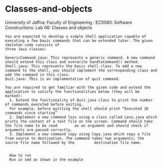 # Classes-and-objects
University of Jaffna: Faculty of Engineering : EC5080: Software Constructions: Lab 06: Classes and objects

    You are expected to develop a simple Shell application capable of executing a few basic commands that can be extended later. The given skeleton code consists of
    three Java classes:
    
    GenericCommand.java: This represents a generic command. A new command should extend this class and overwrite handleCommand() method.
    Shell.java: This represents the basic shell class. To add a new command to the shell, you should implement the corresponding class and add the command in this class.
    Quit.java: This is an implementation of quit command.
    
    You are required to get familiar with the given code and extend the application to satisfy the functionalities below (they will be marked):
      1. Extend the functionality of Quit.java class to print the number of commands executed before exiting.
      For example, before quitting the shell should print “Executed 10 commands since starting” 
      2. Implement a new command less using a class called Less.java which prints the content of a text file on the screen. Command should take the file name to be read        as an argument and should check if arguments are passed correctly.
      3. Implement a new command copy using Copy.java which copy a file from source to destination. The command takes two arguments; the source file name followed by the         destination file name.
      
      
      How to run 
      Run in cmd as shown in the example
